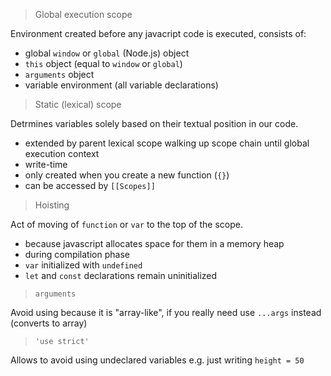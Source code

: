 > Global execution scope 

Environment created before any javacript code is executed, consists of:

- global `window` or `global` (Node.js) object
- `this` object (equal to `window` or `global`)
- `arguments` object
- variable environment (all variable declarations)

> Static (lexical) scope

Detrmines variables solely based on their textual position in our code.

- extended by parent lexical scope walking up scope chain until global execution context
- write-time
- only created when you create a new function (`{}`)
- can be accessed by `[[Scopes]]`

> Hoisting

Act of moving of `function` or `var` to the top of the scope.

- because javascript allocates space for them in a memory heap
- during compilation phase
- `var` initialized with `undefined`
-  `let` and `const` declarations remain uninitialized

> `arguments`

Avoid using because it is "array-like", if you really need use `...args` instead (converts to array)

> `'use strict'`

Allows to avoid using undeclared variables e.g. just writing `height = 50`




